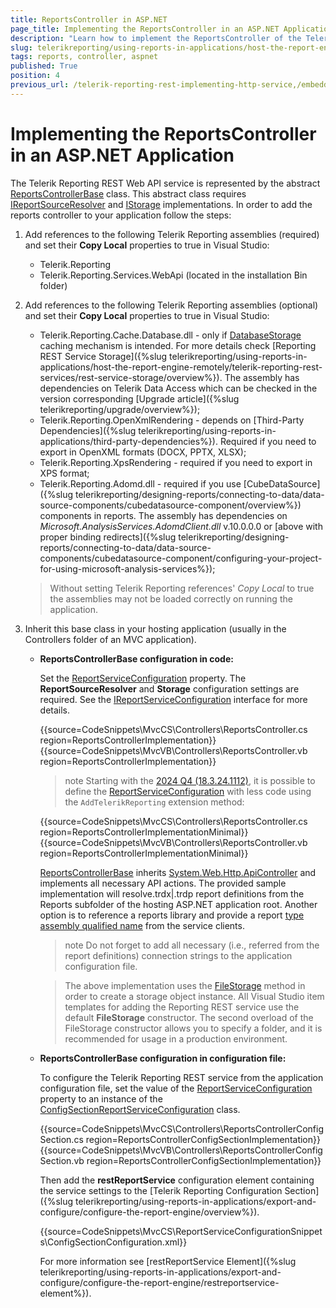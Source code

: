 ```yaml
---
title: ReportsController in ASP.NET
page_title: Implementing the ReportsController in an ASP.NET Application Explained
description: "Learn how to implement the ReportsController of the Telerik Reporting REST Service in an ASP.NET application."
slug: telerikreporting/using-reports-in-applications/host-the-report-engine-remotely/telerik-reporting-rest-services/asp.net-web-api-implementation/how-to-implement-the-reportscontroller-in-an-application
tags: reports, controller, aspnet
published: True
position: 4
previous_url: /telerik-reporting-rest-implementing-http-service,/embedding-reports/host-the-report-engine-remotely/telerik-reporting-rest-services/asp.net-web-api-implementation/how-to-implement-the-reportscontroller-in-an-application
---
```


# Implementing the ReportsController in an ASP.NET Application

The Telerik Reporting REST Web API service is represented by the abstract [ReportsControllerBase](/api/Telerik.Reporting.Services.WebApi.ReportsControllerBase) class. This abstract class requires  [IReportSourceResolver](/api/Telerik.Reporting.Services.IReportSourceResolver) and [IStorage](/api/Telerik.Reporting.Cache.Interfaces.IStorage) implementations. In order to add the reports controller to your application follow the steps:

1. Add references to the following Telerik Reporting assemblies (required) and set their __Copy Local__ properties to true in Visual Studio:

	+ Telerik.Reporting
	+ Telerik.Reporting.Services.WebApi (located in the installation Bin folder)

1. Add references to the following Telerik Reporting assemblies (optional) and set their __Copy Local__ properties to true in Visual Studio:

	+ Telerik.Reporting.Cache.Database.dll - only if [DatabaseStorage](/api/Telerik.Reporting.Cache.Database.DatabaseStorage) caching mechanism is intended. For more details check [Reporting REST Service Storage]({%slug telerikreporting/using-reports-in-applications/host-the-report-engine-remotely/telerik-reporting-rest-services/rest-service-storage/overview%}). The assembly has dependencies on Telerik Data Access which can be checked in the version corresponding [Upgrade article]({%slug telerikreporting/upgrade/overview%});
	+ Telerik.Reporting.OpenXmlRendering - depends on [Third-Party Dependencies]({%slug telerikreporting/using-reports-in-applications/third-party-dependencies%}). Required if you need to export in OpenXML formats (DOCX, PPTX, XLSX);
	+ Telerik.Reporting.XpsRendering - required if you need to export in XPS format;
	+ Telerik.Reporting.Adomd.dll - required if you use [CubeDataSource]({%slug telerikreporting/designing-reports/connecting-to-data/data-source-components/cubedatasource-component/overview%}) components in reports. The assembly has dependencies on *Microsoft.AnalysisServices.AdomdClient.dll* v.10.0.0.0 or [above with proper binding redirects]({%slug telerikreporting/designing-reports/connecting-to-data/data-source-components/cubedatasource-component/configuring-your-project-for-using-microsoft-analysis-services%});

	>Without setting Telerik Reporting references' _Copy Local_ to true the assemblies may not be loaded correctly on running the application.

1. Inherit this base class in your hosting application (usually in the Controllers folder of an MVC application).

	+ __ReportsControllerBase configuration in code:__

		Set the [ReportServiceConfiguration](/api/Telerik.Reporting.Services.WebApi.ReportsControllerBase#Telerik_Reporting_Services_WebApi_ReportsControllerBase_ReportServiceConfiguration) property. The __ReportSourceResolver__ and __Storage__ configuration settings are required. See the [IReportServiceConfiguration](/api/Telerik.Reporting.Services.IReportServiceConfiguration) interface for more details.

		{{source=CodeSnippets\MvcCS\Controllers\ReportsController.cs region=ReportsControllerImplementation}}
		{{source=CodeSnippets\MvcVB\Controllers\ReportsController.vb region=ReportsControllerImplementation}}
		
		>note Starting with the [2024 Q4 (18.3.24.1112)](https://www.telerik.com/support/whats-new/reporting/release-history/progress-telerik-reporting-2024-q4-(18-3-24-1112)), it is possible to define the [ReportServiceConfiguration](/api/Telerik.Reporting.Services.WebApi.ReportsControllerBase#Telerik_Reporting_Services_WebApi_ReportsControllerBase_ReportServiceConfiguration) with less code using the `AddTelerikReporting` extension method:
		
		{{source=CodeSnippets\MvcCS\Controllers\ReportsController.cs region=ReportsControllerImplementationMinimal}}
		{{source=CodeSnippets\MvcVB\Controllers\ReportsController.vb region=ReportsControllerImplementationMinimal}}

		[ReportsControllerBase](/api/Telerik.Reporting.Services.WebApi.ReportsControllerBase) inherits [System.Web.Http.ApiController](https://learn.microsoft.com/en-us/dotnet/api/system.web.http.apicontroller?view=aspnet-webapi-5.2) and implements all necessary API actions. The provided sample implementation will resolve.trdx|.trdp report definitions from the Reports subfolder of the hosting ASP.NET application root. Another option is to reference a reports library and provide a report [type assembly qualified name](https://learn.microsoft.com/en-us/dotnet/api/system.type.assemblyqualifiedname?view=net-7.0) from the service clients.

		>note Do not forget to add all necessary (i.e., referred from the report definitions) connection strings to the application configuration file.

		>The above implementation uses the [FileStorage](/api/Telerik.Reporting.Cache.File.FileStorage) method in order to create a storage object instance. All Visual Studio item templates for adding the Reporting REST service use the default __FileStorage__ constructor. The second overload of the FileStorage constructor allows you to specify a folder, and it is recommended for usage in a production environment.

	+ __ReportsControllerBase configuration in configuration file:__

		To configure the Telerik Reporting REST service from the application configuration file, set the value of the [ReportServiceConfiguration](/api/Telerik.Reporting.Services.WebApi.ReportsControllerBase#Telerik_Reporting_Services_WebApi_ReportsControllerBase_ReportServiceConfiguration) property to an instance of the [ConfigSectionReportServiceConfiguration](/api/Telerik.Reporting.Services.ConfigSectionReportServiceConfiguration) class.

		{{source=CodeSnippets\MvcCS\Controllers\ReportsControllerConfigSection.cs region=ReportsControllerConfigSectionImplementation}}
		{{source=CodeSnippets\MvcVB\Controllers\ReportsControllerConfigSection.vb region=ReportsControllerConfigSectionImplementation}}

		Then add the __restReportService__ configuration element containing the service settings to the [Telerik Reporting Configuration Section]({%slug telerikreporting/using-reports-in-applications/export-and-configure/configure-the-report-engine/overview%}).

		{{source=CodeSnippets\MvcCS\ReportServiceConfigurationSnippets\ConfigSectionConfiguration.xml}}

		For more information see [restReportService Element]({%slug telerikreporting/using-reports-in-applications/export-and-configure/configure-the-report-engine/restreportservice-element%}).
